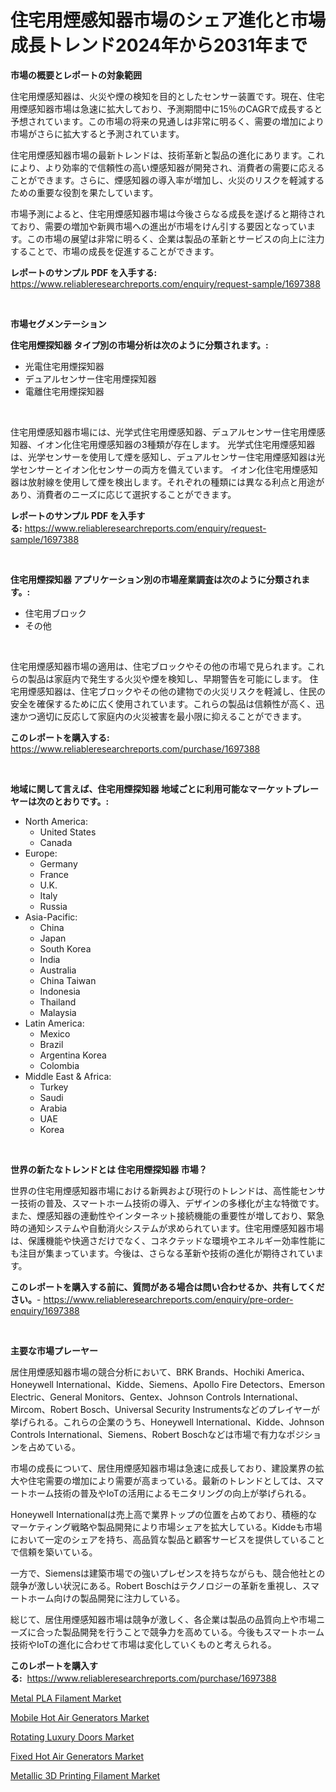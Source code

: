 <p><h1>住宅用煙感知器市場のシェア進化と市場成長トレンド2024年から2031年まで</h1></p><p><strong>市場の概要とレポートの対象範囲</strong></p>
<p><p>住宅用煙感知器は、火災や煙の検知を目的としたセンサー装置です。現在、住宅用煙感知器市場は急速に拡大しており、予測期間中に15％のCAGRで成長すると予想されています。この市場の将来の見通しは非常に明るく、需要の増加により市場がさらに拡大すると予測されています。</p><p>住宅用煙感知器市場の最新トレンドは、技術革新と製品の進化にあります。これにより、より効率的で信頼性の高い煙感知器が開発され、消費者の需要に応えることができます。さらに、煙感知器の導入率が増加し、火災のリスクを軽減するための重要な役割を果たしています。</p><p>市場予測によると、住宅用煙感知器市場は今後さらなる成長を遂げると期待されており、需要の増加や新興市場への進出が市場をけん引する要因となっています。この市場の展望は非常に明るく、企業は製品の革新とサービスの向上に注力することで、市場の成長を促進することができます。</p></p>
<p><strong>レポートのサンプル PDF を入手する:</strong> <a href="https://www.reliableresearchreports.com/enquiry/request-sample/1697388">https://www.reliableresearchreports.com/enquiry/request-sample/1697388</a></p>
<p>&nbsp;</p>
<p><strong>市場セグメンテーション</strong></p>
<p><strong>住宅用煙探知器 タイプ別の市場分析は次のように分類されます。:</strong></p>
<p><ul><li>光電住宅用煙探知器</li><li>デュアルセンサー住宅用煙探知器</li><li>電離住宅用煙探知器</li></ul></p>
<p>&nbsp;</p>
<p><p>住宅用煙感知器市場には、光学式住宅用煙感知器、デュアルセンサー住宅用煙感知器、イオン化住宅用煙感知器の3種類が存在します。 光学式住宅用煙感知器は、光学センサーを使用して煙を感知し、デュアルセンサー住宅用煙感知器は光学センサーとイオン化センサーの両方を備えています。 イオン化住宅用煙感知器は放射線を使用して煙を検出します。それぞれの種類には異なる利点と用途があり、消費者のニーズに応じて選択することができます。</p></p>
<p><strong>レポートのサンプル PDF を入手する:</strong>&nbsp;<a href="https://www.reliableresearchreports.com/enquiry/request-sample/1697388">https://www.reliableresearchreports.com/enquiry/request-sample/1697388</a></p>
<p>&nbsp;</p>
<p><strong> 住宅用煙探知器 アプリケーション別の市場産業調査は次のように分類されます。:</strong></p>
<p><ul><li>住宅用ブロック</li><li>その他</li></ul></p>
<p>&nbsp;</p>
<p><p>住宅用煙感知器市場の適用は、住宅ブロックやその他の市場で見られます。これらの製品は家庭内で発生する火災や煙を検知し、早期警告を可能にします。 住宅用煙感知器は、住宅ブロックやその他の建物での火災リスクを軽減し、住民の安全を確保するために広く使用されています。これらの製品は信頼性が高く、迅速かつ適切に反応して家庭内の火災被害を最小限に抑えることができます。</p></p>
<p><strong>このレポートを購入する:</strong>&nbsp; <a href="https://www.reliableresearchreports.com/purchase/1697388">https://www.reliableresearchreports.com/purchase/1697388</a></p>
<p>&nbsp;</p>
<p><strong>地域に関して言えば、住宅用煙探知器 地域ごとに利用可能なマーケットプレーヤーは次のとおりです。:</strong></p>
<p><ul>
    <li>
        North America:
        <ul>
            <li>United States</li>
            <li>Canada</li>
        </ul>
    </li>
    <li>
        Europe:
        <ul>
            <li>Germany</li>
            <li>France</li>
            <li>U.K.</li>
            <li>Italy</li>
            <li>Russia</li>
        </ul>
    </li>
    <li>
        Asia-Pacific:
        <ul>
            <li>China</li>
            <li>Japan</li>
            <li>South Korea</li>
            <li>India</li>
            <li>Australia</li>
            <li>China Taiwan</li>
            <li>Indonesia</li>
            <li>Thailand</li>
            <li>Malaysia</li>
        </ul>
    </li>
    <li>
        Latin America:
        <ul>
            <li>Mexico</li>
            <li>Brazil</li>
            <li>Argentina Korea</li>
            <li>Colombia</li>
        </ul>
    </li>
    <li>
        Middle East & Africa:
        <ul>
            <li>Turkey</li>
            <li>Saudi</li>
            <li>Arabia</li>
            <li>UAE</li>
            <li>Korea</li>
        </ul>
    </li>
    </ul></p>
<p>&nbsp;</p>
<p><strong>世界の新たなトレンドとは 住宅用煙探知器 市場？</strong></p>
<p><p>世界の住宅用煙感知器市場における新興および現行のトレンドは、高性能センサー技術の普及、スマートホーム技術の導入、デザインの多様化が主な特徴です。また、煙感知器の連動性やインターネット接続機能の重要性が増しており、緊急時の通知システムや自動消火システムが求められています。住宅用煙感知器市場は、保護機能や快適さだけでなく、コネクテッドな環境やエネルギー効率性能にも注目が集まっています。今後は、さらなる革新や技術の進化が期待されています。</p></p>
<p><strong>このレポートを購入する前に、質問がある場合は問い合わせるか、共有してください。</strong>- <a href="https://www.reliableresearchreports.com/enquiry/pre-order-enquiry/1697388">https://www.reliableresearchreports.com/enquiry/pre-order-enquiry/1697388</a></p>
<p>&nbsp;</p>
<p><strong>主要な市場プレーヤー</strong></p>
<p><p>居住用煙感知器市場の競合分析において、BRK Brands、Hochiki America、Honeywell International、Kidde、Siemens、Apollo Fire Detectors、Emerson Electric、General Monitors、Gentex、Johnson Controls International、Mircom、Robert Bosch、Universal Security Instrumentsなどのプレイヤーが挙げられる。これらの企業のうち、Honeywell International、Kidde、Johnson Controls International、Siemens、Robert Boschなどは市場で有力なポジションを占めている。</p><p>市場の成長について、居住用煙感知器市場は急速に成長しており、建設業界の拡大や住宅需要の増加により需要が高まっている。最新のトレンドとしては、スマートホーム技術の普及やIoTの活用によるモニタリングの向上が挙げられる。</p><p>Honeywell Internationalは売上高で業界トップの位置を占めており、積極的なマーケティング戦略や製品開発により市場シェアを拡大している。Kiddeも市場において一定のシェアを持ち、高品質な製品と顧客サービスを提供していることで信頼を築いている。</p><p>一方で、Siemensは建築市場での強いプレゼンスを持ちながらも、競合他社との競争が激しい状況にある。Robert Boschはテクノロジーの革新を重視し、スマートホーム向けの製品開発に注力している。</p><p>総じて、居住用煙感知器市場は競争が激しく、各企業は製品の品質向上や市場ニーズに合った製品開発を行うことで競争力を高めている。今後もスマートホーム技術やIoTの進化に合わせて市場は変化していくものと考えられる。</p></p>
<p><strong>このレポートを購入する:</strong>&nbsp;&nbsp;<a href="https://www.reliableresearchreports.com/purchase/1697388">https://www.reliableresearchreports.com/purchase/1697388</a></p>
<p><p><a href="https://view.publitas.com/reportprime-1/metal-pla-filament-market-size-global-industry-overview-market-segmentation-and-forecast-2024-to-2031/">Metal PLA Filament Market</a></p><p><a href="https://meowing-lemming-dd3.notion.site/Mobile-Hot-Air-Generators-Market-Offers-Provide-Insightful-Data-for-the-Time-Period-from-2024-to-203-19dad6bb32f74a338e6e4158bc542dba">Mobile Hot Air Generators Market</a></p><p><a href="https://cute-banjo-8ca.notion.site/Rotating-Luxury-Doors-Market-Analysis-Examines-its-Scope-on-Growth-Opportunities-and-Forecasted-Tre-9e09b9eb03cc4fb2bc98d79f162f2a87">Rotating Luxury Doors Market</a></p><p><a href="https://shimmer-gardenia-37a.notion.site/Fixed-Hot-Air-Generators-Market-Growth-Market-Trends-COVID-19-Impact-and-Forecasts-for-period-fro-86cfc71fafdb418d969030ce5b7971e6">Fixed Hot Air Generators Market</a></p><p><a href="https://view.publitas.com/reportprime-1/metallic-3d-printing-filament-market-size-focuses-on-market-dynamics-in-depth-analysis-and-future-projections-of-its-market-forecasted-for-period-from-2024-to-2031/">Metallic 3D Printing Filament Market</a></p></p>